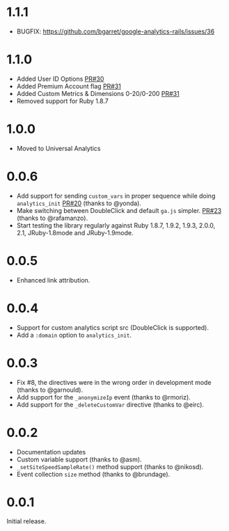1.1.1
=====

* BUGFIX: https://github.com/bgarret/google-analytics-rails/issues/36

1.1.0
=====

* Added User ID Options [PR#30](https://github.com/bgarret/google-analytics-rails/pull/30)
* Added Premium Account flag [PR#31](https://github.com/bgarret/google-analytics-rails/pull/31)
* Added Custom Metrics & Dimensions 0-20/0-200 [PR#31](https://github.com/bgarret/google-analytics-rails/pull/31)
* Removed support for Ruby 1.8.7

1.0.0
=====

* Moved to Universal Analytics

0.0.6
=====

* Add support for sending `custom_vars` in proper sequence while doing `analytics_init` [PR#20](https://github.com/bgarret/google-analytics-rails/pull/20) (thanks to @yonda).
* Make switching between DoubleClick and default `ga.js` simpler. [PR#23](https://github.com/bgarret/google-analytics-rails/pull/23) (thanks to @rafamanzo).
* Start testing the library regularly against Ruby 1.8.7, 1.9.2, 1.9.3, 2.0.0, 2.1, JRuby-1.8mode and JRuby-1.9mode.

0.0.5
=====

* Enhanced link attribution.

0.0.4
=====

* Support for custom analytics script src (DoubleClick is supported).
* Add a `:domain` option to `analytics_init`.

0.0.3
=====

* Fix #8, the directives were in the wrong order in development mode (thanks to @garnould).
* Add support for the `_anonymizeIp` event (thanks to @rmoriz).
* Add support for the `_deleteCustomVar` directive (thanks to @eirc).

0.0.2
=====

* Documentation updates
* Custom variable support (thanks to @asm).
* `_setSiteSpeedSampleRate()` method support (thanks to @nikosd).
* Event collection `size` method (thanks to @brundage).

0.0.1
=====

Initial release.
